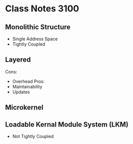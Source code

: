 # Class Notes 3100

## Monolithic Structure 
- Single Address Space
- Tightly Coupled

## Layered
Cons:
- Overhead
Pros:
- Maintainability 
- Updates

## Microkernel

## Loadable Kernal Module System (LKM)
- Not Tightly Coupled
